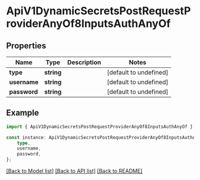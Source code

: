 # ApiV1DynamicSecretsPostRequestProviderAnyOf8InputsAuthAnyOf


## Properties

Name | Type | Description | Notes
------------ | ------------- | ------------- | -------------
**type** | **string** |  | [default to undefined]
**username** | **string** |  | [default to undefined]
**password** | **string** |  | [default to undefined]

## Example

```typescript
import { ApiV1DynamicSecretsPostRequestProviderAnyOf8InputsAuthAnyOf } from './api';

const instance: ApiV1DynamicSecretsPostRequestProviderAnyOf8InputsAuthAnyOf = {
    type,
    username,
    password,
};
```

[[Back to Model list]](../README.md#documentation-for-models) [[Back to API list]](../README.md#documentation-for-api-endpoints) [[Back to README]](../README.md)
